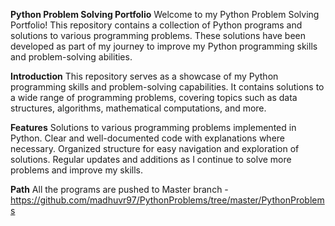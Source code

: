 **Python Problem Solving Portfolio**
Welcome to my Python Problem Solving Portfolio! This repository contains a collection of Python programs and solutions to various programming problems. These solutions have been developed as part of my journey to improve my Python programming skills and problem-solving abilities.

**Introduction**
This repository serves as a showcase of my Python programming skills and problem-solving capabilities. It contains solutions to a wide range of programming problems, covering topics such as data structures, algorithms, mathematical computations, and more.

**Features**
Solutions to various programming problems implemented in Python.
Clear and well-documented code with explanations where necessary.
Organized structure for easy navigation and exploration of solutions.
Regular updates and additions as I continue to solve more problems and improve my skills.

**Path**
All the programs are pushed to Master branch - https://github.com/madhuvr97/PythonProblems/tree/master/PythonProblems
